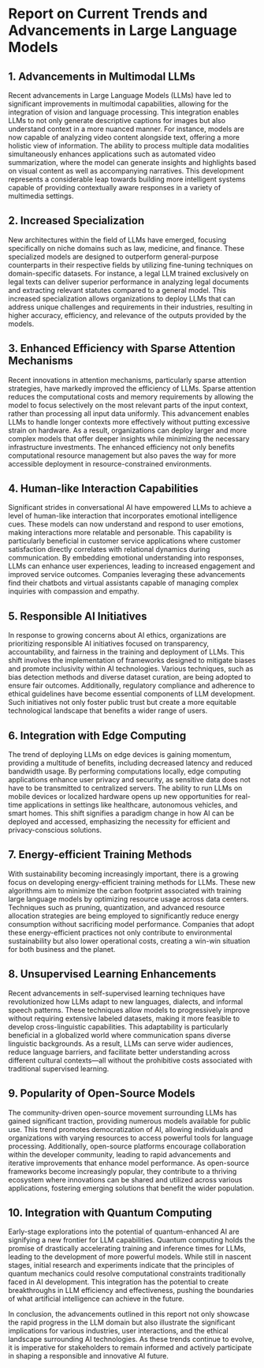 # Report on Current Trends and Advancements in Large Language Models

## 1. Advancements in Multimodal LLMs
Recent advancements in Large Language Models (LLMs) have led to significant improvements in multimodal capabilities, allowing for the integration of vision and language processing. This integration enables LLMs to not only generate descriptive captions for images but also understand context in a more nuanced manner. For instance, models are now capable of analyzing video content alongside text, offering a more holistic view of information. The ability to process multiple data modalities simultaneously enhances applications such as automated video summarization, where the model can generate insights and highlights based on visual content as well as accompanying narratives. This development represents a considerable leap towards building more intelligent systems capable of providing contextually aware responses in a variety of multimedia settings.

## 2. Increased Specialization
New architectures within the field of LLMs have emerged, focusing specifically on niche domains such as law, medicine, and finance. These specialized models are designed to outperform general-purpose counterparts in their respective fields by utilizing fine-tuning techniques on domain-specific datasets. For instance, a legal LLM trained exclusively on legal texts can deliver superior performance in analyzing legal documents and extracting relevant statutes compared to a general model. This increased specialization allows organizations to deploy LLMs that can address unique challenges and requirements in their industries, resulting in higher accuracy, efficiency, and relevance of the outputs provided by the models.

## 3. Enhanced Efficiency with Sparse Attention Mechanisms
Recent innovations in attention mechanisms, particularly sparse attention strategies, have markedly improved the efficiency of LLMs. Sparse attention reduces the computational costs and memory requirements by allowing the model to focus selectively on the most relevant parts of the input context, rather than processing all input data uniformly. This advancement enables LLMs to handle longer contexts more effectively without putting excessive strain on hardware. As a result, organizations can deploy larger and more complex models that offer deeper insights while minimizing the necessary infrastructure investments. The enhanced efficiency not only benefits computational resource management but also paves the way for more accessible deployment in resource-constrained environments.

## 4. Human-like Interaction Capabilities
Significant strides in conversational AI have empowered LLMs to achieve a level of human-like interaction that incorporates emotional intelligence cues. These models can now understand and respond to user emotions, making interactions more relatable and personable. This capability is particularly beneficial in customer service applications where customer satisfaction directly correlates with relational dynamics during communication. By embedding emotional understanding into responses, LLMs can enhance user experiences, leading to increased engagement and improved service outcomes. Companies leveraging these advancements find their chatbots and virtual assistants capable of managing complex inquiries with compassion and empathy.

## 5. Responsible AI Initiatives
In response to growing concerns about AI ethics, organizations are prioritizing responsible AI initiatives focused on transparency, accountability, and fairness in the training and deployment of LLMs. This shift involves the implementation of frameworks designed to mitigate biases and promote inclusivity within AI technologies. Various techniques, such as bias detection methods and diverse dataset curation, are being adopted to ensure fair outcomes. Additionally, regulatory compliance and adherence to ethical guidelines have become essential components of LLM development. Such initiatives not only foster public trust but create a more equitable technological landscape that benefits a wider range of users.

## 6. Integration with Edge Computing
The trend of deploying LLMs on edge devices is gaining momentum, providing a multitude of benefits, including decreased latency and reduced bandwidth usage. By performing computations locally, edge computing applications enhance user privacy and security, as sensitive data does not have to be transmitted to centralized servers. The ability to run LLMs on mobile devices or localized hardware opens up new opportunities for real-time applications in settings like healthcare, autonomous vehicles, and smart homes. This shift signifies a paradigm change in how AI can be deployed and accessed, emphasizing the necessity for efficient and privacy-conscious solutions.

## 7. Energy-efficient Training Methods
With sustainability becoming increasingly important, there is a growing focus on developing energy-efficient training methods for LLMs. These new algorithms aim to minimize the carbon footprint associated with training large language models by optimizing resource usage across data centers. Techniques such as pruning, quantization, and advanced resource allocation strategies are being employed to significantly reduce energy consumption without sacrificing model performance. Companies that adopt these energy-efficient practices not only contribute to environmental sustainability but also lower operational costs, creating a win-win situation for both business and the planet.

## 8. Unsupervised Learning Enhancements
Recent advancements in self-supervised learning techniques have revolutionized how LLMs adapt to new languages, dialects, and informal speech patterns. These techniques allow models to progressively improve without requiring extensive labeled datasets, making it more feasible to develop cross-linguistic capabilities. This adaptability is particularly beneficial in a globalized world where communication spans diverse linguistic backgrounds. As a result, LLMs can serve wider audiences, reduce language barriers, and facilitate better understanding across different cultural contexts—all without the prohibitive costs associated with traditional supervised learning.

## 9. Popularity of Open-Source Models
The community-driven open-source movement surrounding LLMs has gained significant traction, providing numerous models available for public use. This trend promotes democratization of AI, allowing individuals and organizations with varying resources to access powerful tools for language processing. Additionally, open-source platforms encourage collaboration within the developer community, leading to rapid advancements and iterative improvements that enhance model performance. As open-source frameworks become increasingly popular, they contribute to a thriving ecosystem where innovations can be shared and utilized across various applications, fostering emerging solutions that benefit the wider population.

## 10. Integration with Quantum Computing
Early-stage explorations into the potential of quantum-enhanced AI are signifying a new frontier for LLM capabilities. Quantum computing holds the promise of drastically accelerating training and inference times for LLMs, leading to the development of more powerful models. While still in nascent stages, initial research and experiments indicate that the principles of quantum mechanics could resolve computational constraints traditionally faced in AI development. This integration has the potential to create breakthroughs in LLM efficiency and effectiveness, pushing the boundaries of what artificial intelligence can achieve in the future.

In conclusion, the advancements outlined in this report not only showcase the rapid progress in the LLM domain but also illustrate the significant implications for various industries, user interactions, and the ethical landscape surrounding AI technologies. As these trends continue to evolve, it is imperative for stakeholders to remain informed and actively participate in shaping a responsible and innovative AI future.